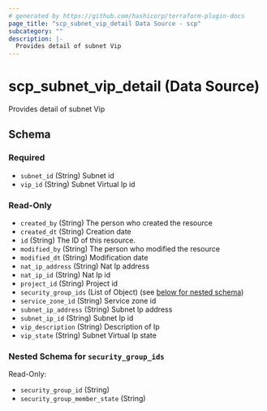 ```yaml
---
# generated by https://github.com/hashicorp/terraform-plugin-docs
page_title: "scp_subnet_vip_detail Data Source - scp"
subcategory: ""
description: |-
  Provides detail of subnet Vip
---
```


# scp_subnet_vip_detail (Data Source)

Provides detail of subnet Vip



<!-- schema generated by tfplugindocs -->
## Schema

### Required

- `subnet_id` (String) Subnet id
- `vip_id` (String) Subnet Virtual Ip id

### Read-Only

- `created_by` (String) The person who created the resource
- `created_dt` (String) Creation date
- `id` (String) The ID of this resource.
- `modified_by` (String) The person who modified the resource
- `modified_dt` (String) Modification date
- `nat_ip_address` (String) Nat Ip address
- `nat_ip_id` (String) Nat Ip id
- `project_id` (String) Project id
- `security_group_ids` (List of Object) (see [below for nested schema](#nestedatt--security_group_ids))
- `service_zone_id` (String) Service zone id
- `subnet_ip_address` (String) Subnet Ip address
- `subnet_ip_id` (String) Subnet Ip id
- `vip_description` (String) Description of Ip
- `vip_state` (String) Subnet Virtual Ip state

<a id="nestedatt--security_group_ids"></a>
### Nested Schema for `security_group_ids`

Read-Only:

- `security_group_id` (String)
- `security_group_member_state` (String)


